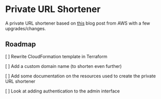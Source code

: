 # Private URL Shortener

A private URL shortener based on [this](https://aws.amazon.com/blogs/compute/build-a-serverless-private-url-shortener/) blog post from AWS with a few upgrades/changes.

## Roadmap
[ ] Rewrite CloudFormation template in Terraform

[ ] Add a custom domain name (to shorten even further)

[ ] Add some documentation on the resources used to create the private URL shortener

[ ] Look at adding authentication to the admin interface
